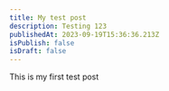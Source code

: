 ```yaml
---
title: My test post
description: Testing 123
publishedAt: 2023-09-19T15:36:36.213Z
isPublish: false
isDraft: false
---
```

T﻿his is my first test post